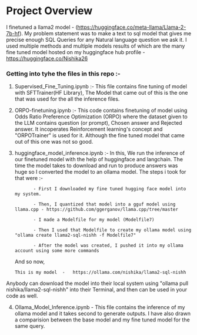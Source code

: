 # Project Overview

I finetuned a llama2 model - (https://huggingface.co/meta-llama/Llama-2-7b-hf). My problem statement was to make a text to sql model that gives me precise enough SQL Queries for any Natural language question we ask it. I used multiple methods and multiple models results of which are the many fine tuned model hosted on my huggingface hub profile - https://huggingface.co/Nishika26

### Getting into tyhe the files in this repo :-

1. Supervised_Fine_Tuning.ipynb :- This file contains fine tuning of model with SFTTrainer(HF Library), The Model that came out of this is the one that was used for the all the inference files.

2. ORPO-finetuning.ipynb :- This code contains finetuning of model using Odds Ratio Preference Optimization (ORPO) where the dataset given to the LLM contains question (or prompt), Chosen answer and Rejected answer. It incoperates Reinforcement learning's concept and "ORPOTrainer" is used for it. Although the fine tuned model that came out of this one was not so good.

3. huggingface_model_inference.ipynb :- In this, We run the inference of our finetuned model with the help of huggingface and langchain. The time the model takes to download and run to produce answers was huge so I converted the model to an ollama model. The steps i took for that were :-

              - First I downloaded my fine tuned hugging face model into my system.
   
              - Then, I quantized that model into a gguf model using llama.cpp - https://github.com/ggerganov/llama.cpp/tree/master
   
              - I made a Modelfile for my model (Modelfile7)
   
              - Then I used that Modelfile to create my ollama model using "ollama create llama2-sql-nishh -f Modelfile7"
   
              - After the model was created, I pushed it into my ollama account using some more commands
   And so now,

       This is my model  -   https://ollama.com/nishika/llama2-sql-nishh

Anybody can download the model into their local system using "ollama pull nishika/llama2-sql-nishh" into their Terminal, and then can be used in your code as well.

4. Ollama_Model_Inference.ipynb - This file contains the inference of my ollama model and it takes second to generate outputs. I have also drawn a comparision between the base model and my fine tuned model for the same query.


